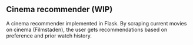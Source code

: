## Cinema recommender (WIP)

A cinema recommender implemented in Flask.
By scraping current movies on cinema (Filmstaden), the user gets recommendations based on preference and prior watch history.